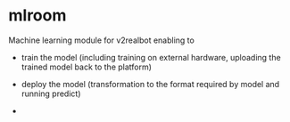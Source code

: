 # mlroom
Machine learning module for v2realbot enabling to
- train the model (including training on external hardware, uploading the trained model back to the platform)
- deploy the model (transformation to the format required by model and running predict)

- 

